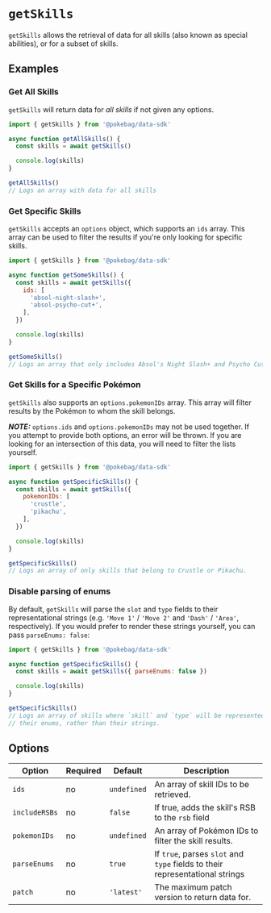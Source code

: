# `getSkills`

`getSkills` allows the retrieval of data for all skills (also known as special abilities), or for a subset of skills.

## Examples

### Get All Skills

`getSkills` will return data for _all skills_ if not given any options.

```js
import { getSkills } from '@pokebag/data-sdk'

async function getAllSkills() {
  const skills = await getSkills()

  console.log(skills)
}

getAllSkills()
// Logs an array with data for all skills
```

### Get Specific Skills

`getSkills` accepts an `options` object, which supports an `ids` array. This array can be used to filter the results if you're only looking for specific skills.

```js
import { getSkills } from '@pokebag/data-sdk'

async function getSomeSkills() {
  const skills = await getSkills({
    ids: [
      'absol-night-slash+',
      'absol-psycho-cut+',
    ],
  })

  console.log(skills)
}

getSomeSkills()
// Logs an array that only includes Absol's Night Slash+ and Psycho Cut+ skills.
```

### Get Skills for a Specific Pokémon

`getSkills` also supports an `options.pokemonIDs` array. This array will filter results by the Pokémon to whom the skill belongs.

_**NOTE:**_ `options.ids` and `options.pokemonIDs` may not be used together. If you attempt to provide both options, an error will be thrown. If you are looking for an intersection of this data, you will need to filter the lists yourself.

```js
import { getSkills } from '@pokebag/data-sdk'

async function getSpecificSkills() {
  const skills = await getSkills({
    pokemonIDs: [
      'crustle',
      'pikachu',
    ],
  })

  console.log(skills)
}

getSpecificSkills()
// Logs an array of only skills that belong to Crustle or Pikachu.
```

### Disable parsing of enums

By default, `getSkills` will parse the `slot` and `type` fields to their representational strings (e.g. `'Move 1'` / `'Move 2'` and `'Dash'` / `'Area'`, respectively). If you would prefer to render these strings yourself, you can pass `parseEnums: false`:

```js
import { getSkills } from '@pokebag/data-sdk'

async function getSpecificSkills() {
  const skills = await getSkills({ parseEnums: false })

  console.log(skills)
}

getSpecificSkills()
// Logs an array of skills where `skill` and `type` will be represented by
// their enums, rather than their strings.
```

## Options

| Option        | Required  | Default     | Description                                                                  |
|---------------|-----------|-------------|------------------------------------------------------------------------------|
| `ids`         | no        | `undefined` | An array of skill IDs to be retrieved.                                       |
| `includeRSBs` | no        | `false`     | If true, adds the skill's RSB to the `rsb` field                             |
| `pokemonIDs`  | no        | `undefined` | An array of Pokémon IDs to filter the skill results.                         |
| `parseEnums`  | no        | `true`      | If `true`, parses `slot` and `type` fields to their representational strings |
| `patch`       | no        | `'latest'`  | The maximum patch version to return data for.                                |
